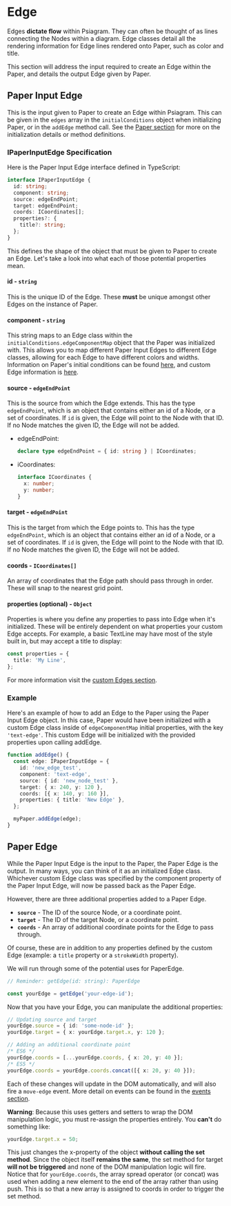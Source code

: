 # Edge

Edges **dictate flow** within Psiagram.  They can often be thought of as lines connecting the Nodes within a diagram. Edge classes detail all the rendering information for Edge lines rendered onto Paper, such as color and title. 

This section will address the input required to create an Edge within the Paper, and details the output Edge given by Paper.

## Paper Input Edge

This is the input given to Paper to create an Edge within Psiagram. This can be given in the `edges` array in the `initialConditions` object when initializing Paper, or in the `addEdge` method call. See the [Paper section](paper.md) for more on the initialization details or method definitions.

### IPaperInputEdge Specification

Here is the Paper Input Edge interface defined in TypeScript:

```typescript
interface IPaperInputEdge {
  id: string;
  component: string;
  source: edgeEndPoint;
  target: edgeEndPoint;
  coords: ICoordinates[];
  properties?: {
    title?: string;
  };
}
```

This defines the shape of the object that must be given to Paper to create an Edge. Let's take a look into what each of those potential properties mean.

#### id - `string`

This is the unique ID of the Edge. These **must** be unique amongst other Edges on the instance of Paper.

#### component - `string`

This string maps to an Edge class within the `initialConditions.edgeComponentMap` object that the Paper was initialized with. This allows you to map different Paper Input Edges to different Edge classes, allowing for each Edge to have different colors and widths. Information on Paper's initial conditions can be found [here](paper.md), and custom Edge information is [here](../in-depth/custom-edges.md).

#### source - `edgeEndPoint`

This is the source from which the Edge extends. This has the type `edgeEndPoint`, which is an object that contains either an id of a Node, or a set of coordinates. If `id` is given, the Edge will point to the Node with that ID. If no Node matches the given ID, the Edge will not be added.

* edgeEndPoint:

  ```typescript
  declare type edgeEndPoint = { id: string } | ICoordinates;
  ```

* iCoordinates:

  ```typescript
  interface ICoordinates {
    x: number;
    y: number;
  }
  ```

#### target - `edgeEndPoint`

This is the target from which the Edge points to. This has the type `edgeEndPoint`, which is an object that contains either an id of a Node, or a set of coordinates. If `id` is given, the Edge will point to the Node with that ID. If no Node matches the given ID, the Edge will not be added.

#### coords - `ICoordinates[]`

An array of coordinates that the Edge path should pass through in order. These will snap to the nearest grid point.

#### properties \(optional\) - `Object`

Properties is where you define any properties to pass into Edge when it's initialized. These will be entirely dependent on what properties your custom Edge accepts. For example, a basic TextLine may have most of the style built in, but may accept a title to display:

```typescript
const properties = {
  title: 'My Line',
};
```

For more information visit the [custom Edges section](../in-depth/custom-edges.md).

### Example

Here's an example of how to add an Edge to the Paper using the Paper Input Edge object. In this case, Paper would have been initialized with a custom Edge class inside of `edgeComponentMap` initial properties, with the key `'text-edge'`. This custom Edge will be initialized with the provided properties upon calling addEdge.

```typescript
function addEdge() {
  const edge: IPaperInputEdge = {
    id: 'new_edge_test',
    component: 'text-edge',
    source: { id: 'new_node_test' },
    target: { x: 240, y: 120 },
    coords: [{ x: 140, y: 160 }],
    properties: { title: 'New Edge' },
  };

  myPaper.addEdge(edge);
}
```

## Paper Edge

While the Paper Input Edge is the input to the Paper, the Paper Edge is the output. In many ways, you can think of it as an initialized Edge class. Whichever custom Edge class was specified by the component property of the Paper Input Edge, will now be passed back as the Paper Edge.

However, there are three additional properties added to a Paper Edge.

* **`source`** - The ID of the source Node, or a coordinate point.
* **`target`** - The ID of the target Node, or a coordinate point.
* **`coords`** - An array of additional coordinate points for the Edge to pass through.

Of course, these are in addition to any properties defined by the custom Edge \(example: a `title` property or a `strokeWidth` property\).

We will run through some of the potential uses for PaperEdge.

```typescript
// Reminder: getEdge(id: string): PaperEdge

const yourEdge = getEdge('your-edge-id');
```

Now that you have your Edge, you can manipulate the additional properties:

```typescript
// Updating source and target
yourEdge.source = { id: 'some-node-id' };
yourEdge.target = { x: yourEdge.target.x, y: 120 };

// Adding an additional coordinate point
/* ES6 */
yourEdge.coords = [...yourEdge.coords, { x: 20, y: 40 }];
/* ES5 */
yourEdge.coords = yourEdge.coords.concat([{ x: 20, y: 40 }]);
```

Each of these changes will update in the DOM automatically, and will also fire a `move-edge` event. More detail on events can be found in the [events section](../in-depth/events.md).

**Warning**: Because this uses getters and setters to wrap the DOM manipulation logic, you must re-assign the properties entirely. You **can't** do something like:

```typescript
yourEdge.target.x = 50;
```

This just changes the x-property of the object **without calling the set method**. Since the object itself **remains the same**, the set method for target **will not be triggered** and none of the DOM manipulation logic will fire. Notice that for `yourEdge.coords`, the array spread operator \(or concat\) was used when adding a new element to the end of the array rather than using push. This is so that a new array is assigned to coords in order to trigger the set method.

